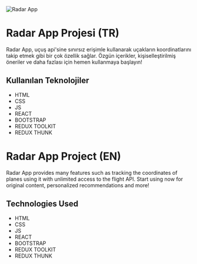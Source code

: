 <img src="./src/assets/img/animation.gif" alt="Radar App">

# Radar App Projesi (TR)

Radar App, uçuş api'sine sınırsız erişimle kullanarak uçakların koordinatlarını takip etmek gibi bir çok özellik sağlar. Özgün içerikler, kişiselleştirilmiş öneriler ve daha fazlası için hemen kullanmaya başlayın!

## Kullanılan Teknolojiler

- HTML
- CSS
- JS
- REACT
- BOOTSTRAP
- REDUX TOOLKIT
- REDUX THUNK

# Radar App Project (EN)

Radar App provides many features such as tracking the coordinates of planes using it with unlimited access to the flight API. Start using now for original content, personalized recommendations and more!

## Technologies Used

- HTML
- CSS
- JS
- REACT
- BOOTSTRAP
- REDUX TOOLKIT
- REDUX THUNK
